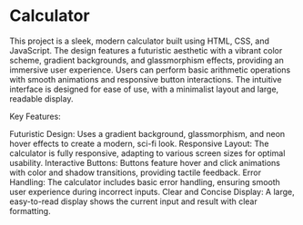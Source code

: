 # Calculator
This project is a sleek, modern calculator built using HTML, CSS, and JavaScript. The design features a futuristic aesthetic with a vibrant color scheme, gradient backgrounds, and glassmorphism effects, providing an immersive user experience. Users can perform basic arithmetic operations with smooth animations and responsive button interactions. The intuitive interface is designed for ease of use, with a minimalist layout and large, readable display.

Key Features:

Futuristic Design: Uses a gradient background, glassmorphism, and neon hover effects to create a modern, sci-fi look.
Responsive Layout: The calculator is fully responsive, adapting to various screen sizes for optimal usability.
Interactive Buttons: Buttons feature hover and click animations with color and shadow transitions, providing tactile feedback.
Error Handling: The calculator includes basic error handling, ensuring smooth user experience during incorrect inputs.
Clear and Concise Display: A large, easy-to-read display shows the current input and result with clear formatting.
